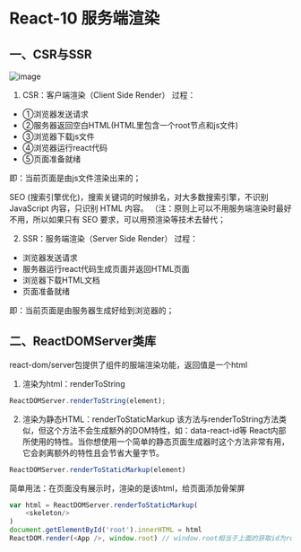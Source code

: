 # React-10 服务端渲染
## 一、CSR与SSR
![image](http://notecdn.heny.vip/images/react-10_服务端渲染-01.png)

1. CSR：客户端渲染（Client Side Render）
过程：
* ①浏览器发送请求
* ②服务器返回空白HTML(HTML里包含一个root节点和js文件)
* ③浏览器下载js文件
* ④浏览器运行react代码
* ⑤页面准备就绪


即：当前页面是由js文件渲染出来的；

SEO (搜索引擎优化)，搜索关键词的时候排名，对大多数搜索引擎，不识别JavaScript 内容，只识别 HTML 内容。 （注：原则上可以不用服务端渲染时最好不用，所以如果只有 SEO 要求，可以用预渲染等技术去替代；

2. SSR：服务端渲染（Server Side Render）
过程：
* 浏览器发送请求
* 服务器运行react代码生成页面并返回HTML页面
* 浏览器下载HTML文档
* 页面准备就绪


即：当前页面是由服务器生成好给到浏览器的；


## 二、ReactDOMServer类库
react-dom/server包提供了组件的服端渲染功能，返回值是一个html
1. 渲染为html：renderToString
```js
ReactDOMServer.renderToString(element);
```
2. 渲染为静态HTML：renderToStaticMarkup
该方法与renderToString方法类似，但这个方法不会生成额外的DOM特性，如：data-react-id等 React内部所使用的特性。当你想使用一个简单的静态页面生成器时这个方法非常有用，它会剥离额外的特性且会节省大量字节。
```js
ReactDOMServer.renderToStaticMarkup(element)
```
简单用法：在页面没有展示时，渲染的是该html，给页面添加骨架屏
```js
var html = ReactDOMServer.renderToStaticMarkup(
    <skeleton/>
)
document.getElementById('root').innerHTML = html
ReactDOM.render(<App />, window.root) // window.root相当于上面的获取id为root的
```
